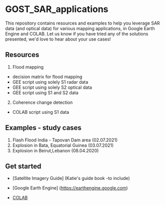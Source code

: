 # GOST_SAR_applications

This repository contains resources and examples to help you leverage SAR data (and optical data) for various mapping applications, in Google Earth Engine and COLAB. 
Let us know if you have tried any of the solutions presented, we'd love to hear about your use cases!

## Resources

1. Flood mapping
 - decision matrix for flood mapping
 - GEE script using solely S1 radar data
 - GEE script using solely S2 optical data
 - GEE script using S1 and S2 data
 
2. Coherence change detection
 - COLAB script using S1 data

## Examples - study cases

1. Flash Flood India - Tapovan Dam area (02.07.2021)
2. Explosion in Bata, Equatorial Guinea (03.07.2021)
3. Explosion in Beirut,Lebanon (08.04.2020)

## Get started

- [Satellite Imagery Guide] (Katie's guide book -to include)
   >

- [Google Earth Engine] (https://earthengine.google.com)
    >

- [COLAB](https://colab.research.google.com/notebooks/intro.ipynb)
    > 

